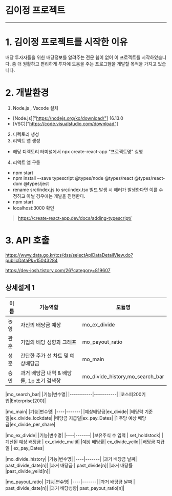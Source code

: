 # 김이정 프로젝트
---- 
# 1. 김이정 프로젝트를 시작한 이유
배당 투자자들을 위한 배당정보를 알려주는 전문 웹이 없어 이 프로젝트를 시작하였습니다.
좀 더 원활하고 편리하게 투자에 도움을 주는 프로그햄을 개발할 목적을 가지고 있습니다.

# 2. 개발환경
1. Node.js , Vscode 설치
* [Node.js]["https://nodejs.org/ko/download/"] 16.13.0
* [VSC]["https://code.visualstudio.com/download"]
2. 디렉토리 생성
3. 리액트 앱 생성
* 해당 디렉토리 터미널에서 npx create-react-app "프로젝트명" 실행 
4. 리액트 앱 구동
* npm start 
* npm install --save typescript @types/node @types/react @types/react-dom @types/jest
* rename src/index.js to src/index.tsx 빌드 발생 시 에러가 발생한다면 이를 수정하고 아닐 경우에는 개발을 진행한다. 
* npm start 
* localhost:3000 확인

>https://create-react-app.dev/docs/adding-typescript/
# 3. API 호출 
https://www.data.go.kr/tcs/dss/selectApiDataDetailView.do?publicDataPk=15043284

https://dev-josh.tistory.com/26?category=819607
## 상세설계 1
|이름|기능역할|모듈명|
|---|--------|------|
|동영|자신의 배당금 예상|mo_ex_divide|                       
|관훈|기업의 배당 성향과 그래프|mo_payout_ratio|
|성훈|간단한 주가 선 차트 및 예상배당금|mo_main|
|승민|과거 배당금 내역 & 배당률, 1p 초기 검색창|mo_divide_history,mo_search_bar|

|mo_search_bar|
|기능|변수명|
|-----------|-----------|
|코스피200기업|Enterprise[200]|

|mo_main|
|기능|변수명|
|----|-------|
|예상배당금|ex_divide|
|배당락 기준일|ex_divide_lockdate|
|배당금 지급일|ex_pay_Dates|
|1 주당 예상 배당금|ex_divide_per_share|

|mo_ex_divide|
|기능|변수명|
|----|-------|
|보유주식 수 입력 | set_holdstock|
|계산된 예상 배당금 | ex_divide_multil|
|예상 배당률| ex_divide_yeild|
|배당금 지급일 | ex_pay_Dates|

|mo_divide_history|
|기능|변수명|
|----|-------|
|과거 배당금 날짜| past_divide_date[n]|
|과거 배당금 | past_divide[n]|
|과거 배당률 |past_divide_yeild[n]|

|mo_payout_ratio|
|기능|변수명|
|----|-------|
|과거 배당금 날짜 | past_divide_date[n]|
|과거 배당성향| past_payout_ratio[n]|



